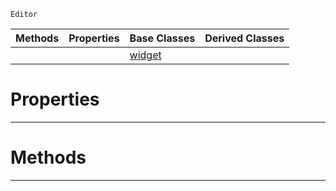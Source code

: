  `Editor`

|Methods|Properties|Base Classes|Derived Classes|
|---|---|---|---|
| | |[widget](https://github.com/ZilchEngine/ZilchDocs/blob/master/code_reference/class_reference/widget.md)| |


 #  Properties


---  
 #  Methods


---  
 

 